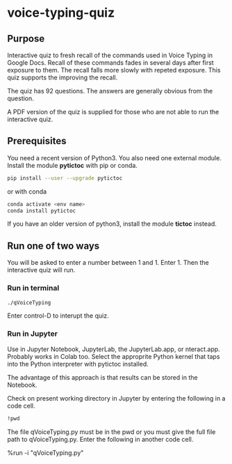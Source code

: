 # voice-typing-quiz

## Purpose
Interactive quiz to fresh recall of the commands used in Voice Typing in Google Docs.
Recall of these commands fades in several days after first exposure to them.
The recall falls more slowly with repeted exposure.
This quiz supports the improving the recall.

The quiz has 92 questions.
The answers are generally obvious from the question.

A PDF version of the quiz is supplied for those who are not able to run the interactive quiz.

## Prerequisites
You need a recent version of Python3.
You also need one external module.
Install the module **pytictoc** with pip or conda.

```bash
pip install --user --upgrade pytictoc
```

or with conda

```bash
conda activate <env name>
conda install pytictoc
```

If you have an older version of python3, install the module **tictoc** instead.

## Run one of two ways

You will be asked to enter a number between 1 and 1. Enter 1.
Then the interactive quiz will run.

### Run in terminal

```bash
./qVoiceTyping
```

Enter control-D to interupt the quiz.

### Run in Jupyter
Use in Jupyter Notebook, JupyterLab, the JupyterLab.app, or nteract.app.
Probably works in Colab too.
Select the approprite Python kernel that taps into the Python interpreter with pytictoc installed.

The advantage of this approach is that results can be stored in the Notebook.

Check on present working directory in Jupyter by entering the following in a code cell.

```bash
!pwd
```

The file qVoiceTyping.py must be in the pwd or you must give the full file path to qVoiceTyping.py.
Enter the following in another code cell.

%run -i "qVoiceTyping.py"


```

